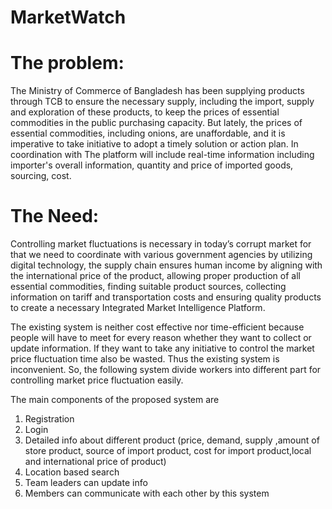 # MarketWatch
 
# The problem: 
The Ministry of Commerce of Bangladesh has been supplying products 
through TCB to ensure the necessary supply, including the import, supply and exploration 
of these products, to keep the prices of essential commodities in the public purchasing 
capacity. But lately, the prices of essential commodities, including onions, are 
unaffordable, and it is imperative to take initiative to adopt a timely solution or action plan. 
In coordination with The platform will include real-time information including importer's 
overall information, quantity and price of imported goods, sourcing, cost.


# The Need: 
Controlling market fluctuations is necessary in today’s corrupt market for that 
we need to coordinate with various government agencies by utilizing digital technology, 
the supply chain ensures human income by aligning with the international price of the 
product, allowing proper production of all essential commodities, finding suitable product 
sources, collecting information on tariff and transportation costs and ensuring quality 
products to create a necessary Integrated Market Intelligence Platform.

The existing system is neither cost effective nor time-efficient because people will have 
to meet for every reason whether they want to collect or update information. If they want 
to take any initiative to control the market price fluctuation time also be wasted. Thus the 
existing system is inconvenient. So, the following system divide workers into different part 
for controlling market price fluctuation easily.

The main components of the proposed system are
1. Registration
2. Login
3. Detailed info about different product (price, demand, supply ,amount of store 
product, source of import product, cost for import product,local and international 
price of product)
4. Location based search
5. Team leaders can update info
6. Members can communicate with each other by this system


